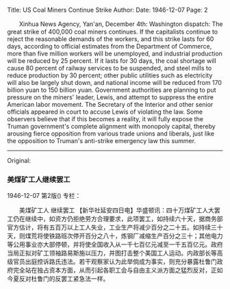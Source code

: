 Title: US Coal Miners Continue Strike
Author:
Date: 1946-12-07
Page: 2

　　Xinhua News Agency, Yan'an, December 4th: Washington dispatch: The great strike of 400,000 coal miners continues. If the capitalists continue to reject the reasonable demands of the workers, and this strike lasts for 60 days, according to official estimates from the Department of Commerce, more than five million workers will be unemployed, and industrial production will be reduced by 25 percent. If it lasts for 30 days, the coal shortage will cause 80 percent of railway services to be suspended, and steel mills to reduce production by 30 percent; other public utilities such as electricity will also be largely shut down, and national income will be reduced from 170 billion yuan to 150 billion yuan. Government authorities are planning to put pressure on the miners' leader, Lewis, and attempt to suppress the entire American labor movement. The Secretary of the Interior and other senior officials appeared in court to accuse Lewis of violating the law. Some observers believe that if this becomes a reality, it will fully expose the Truman government's complete alignment with monopoly capital, thereby arousing fierce opposition from various trade unions and liberals, just like the opposition to Truman's anti-strike emergency law this summer.



<hr /> 

Original: 


### 美煤矿工人继续罢工

1946-12-07
第2版()
专栏：

　　美煤矿工人
    继续罢工
    【新华社延安四日电】华盛顿讯：四十万煤矿工人大罢工仍在继续中，如资方仍拒绝劳方合理要求，此项罢工，如持续六十天，据商务部官方估计，将有五百万以上工人失业，工业生产将减少百分之二十五。如持续三十天，则煤荒将使铁路班次停开百分之八十，炼钢厂减缩生产百分之三十；其他电力等公用事业亦大部停顿，并将使全国收入从一千七百亿元减至一千五百亿元。政府当局正拟对矿工领袖路易斯施以压力，并图打击整个美国工人运动。内政部长等高级官员出庭控诉路氏违法。若干观察家认为此举倘成为事实，则充分暴露杜鲁门政府完全站在独占资本方面，从而引起各职工会与自由主义派方面之猛烈反对，正如今夏反对杜鲁门的反罢工紧急法一样。

